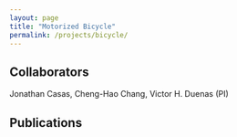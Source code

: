 ```yaml
---
layout: page
title: "Motorized Bicycle"
permalink: /projects/bicycle/
---
```


## Collaborators
Jonathan Casas, Cheng-Hao Chang, Victor H. Duenas (PI)

## Publications
